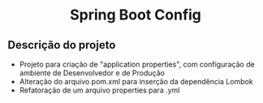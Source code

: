 <h1 align="center">Spring Boot Config</h1>

<h2>Descrição do projeto</h2>

- Projeto para criação de "application properties", com configuração de ambiente de Desenvolvedor e de Produção
- Alteração do arquivo pom.xml para inserção da dependência Lombok
- Refatoração de um arquivo properties para .yml
